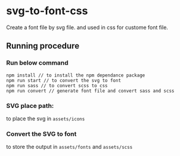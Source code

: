 # svg-to-font-css
Create a font file by svg file. and used in css for custome font file. 

## Running procedure

### Run below command

```
npm install // to install the npm dependance package
npm run start // to convert the svg to font
npm run sass // to convert scss to css
npm run convert // generate font file and convert sass and scss
```

### SVG place path: 
to place the svg in `assets/icons`

### Convert the SVG to font
to store the output in `assets/fonts` and `assets/scss`
